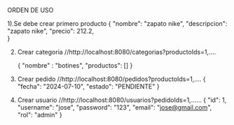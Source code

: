 ORDEN DE USO


1).Se debe crear primero producto
 {
     "nombre": "zapato nike",
      "descripcion": "zapato nike",
      "precio": 212.2,   
  }

  2) Crear categoria
    //http://localhost:8080/categorias?productoIds=1,....   
   
      {
          "nombre" : "botines",
          "productos": []
      }

   3) Crear pedido
   //http://localhost:8080/pedidos?productoIds=1,....
     {
      "fecha": "2024-07-10",
      "estado": "PENDIENTE"
      }

   4) Crear usuario
      //http://localhost:8080/usuarios?pedidoIds=1,......
      {
         "id": 1,
         "username": "jose",
         "password": "123",
         "email": "jose@gmail.com",
         "rol": "admin"
       }
